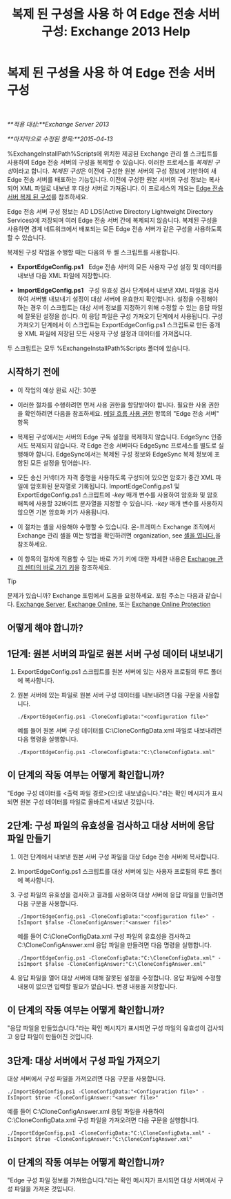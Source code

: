 ﻿---
title: '복제 된 구성을 사용 하 여 Edge 전송 서버 구성: Exchange 2013 Help'
TOCTitle: 복제 된 구성을 사용 하 여 Edge 전송 서버 구성
ms:assetid: 0bbc83e3-e5e8-4480-a8a6-15f035360856
ms:mtpsurl: https://technet.microsoft.com/ko-kr/library/Aa996008(v=EXCHG.150)
ms:contentKeyID: 61183417
ms.date: 05/22/2018
mtps_version: v=EXCHG.150
ms.translationtype: MT
---

# 복제 된 구성을 사용 하 여 Edge 전송 서버 구성

 

_**적용 대상:**Exchange Server 2013_

_**마지막으로 수정된 항목:**2015-04-13_

%ExchangeInstallPath%Scripts에 위치한 제공된 Exchange 관리 셸 스크립트를 사용하여 Edge 전송 서버의 구성을 복제할 수 있습니다. 이러한 프로세스를 *복제된 구성*이라고 합니다. *복제된 구성*은 이전에 구성한 원본 서버의 구성 정보에 기반하여 새 Edge 전송 서버를 배포하는 기능입니다. 이전에 구성한 원본 서버의 구성 정보는 복사되어 XML 파일로 내보낸 후 대상 서버로 가져옵니다. 이 프로세스의 개요는 [Edge 전송 서버 복제 된 구성](edge-transport-server-cloned-configuration-exchange-2013-help.md)를 참조하세요.

Edge 전송 서버 구성 정보는 AD LDS(Active Directory Lightweight Directory Services)에 저장되며 여러 Edge 전송 서버 간에 복제되지 않습니다. 복제된 구성을 사용하면 경계 네트워크에서 배포되는 모든 Edge 전송 서버가 같은 구성을 사용하도록 할 수 있습니다.

복제된 구성 작업을 수행할 때는 다음의 두 셸 스크립트를 사용합니다.

  - **ExportEdgeConfig.ps1**   Edge 전송 서버의 모든 사용자 구성 설정 및 데이터를 내보낸 다음 XML 파일에 저장합니다.

  - **ImportEdgeConfig.ps1**   구성 유효성 검사 단계에서 내보낸 XML 파일을 검사하여 서버별 내보내기 설정이 대상 서버에 유효한지 확인합니다. 설정을 수정해야 하는 경우 이 스크립트는 대상 서버 정보를 지정하기 위해 수정할 수 있는 응답 파일에 잘못된 설정을 씁니다. 이 응답 파일은 구성 가져오기 단계에서 사용됩니다. 구성 가져오기 단계에서 이 스크립트는 ExportEdgeConfig.ps1 스크립트로 만든 중개용 XML 파일에 저장된 모든 사용자 구성 설정과 데이터를 가져옵니다.

두 스크립트는 모두 %ExchangeInstallPath%Scripts 폴더에 있습니다.

## 시작하기 전에

  - 이 작업의 예상 완료 시간: 30분

  - 이러한 절차를 수행하려면 먼저 사용 권한을 할당받아야 합니다. 필요한 사용 권한을 확인하려면 다음을 참조하세요. [메일 흐름 사용 권한](mail-flow-permissions-exchange-2013-help.md) 항목의 "Edge 전송 서버" 항목

  - 복제된 구성에서는 서버의 Edge 구독 설정을 복제하지 않습니다. EdgeSync 인증서도 복제되지 않습니다. 각 Edge 전송 서버마다 EdgeSync 프로세스를 별도로 실행해야 합니다. EdgeSync에서는 복제된 구성 정보와 EdgeSync 복제 정보에 포함된 모든 설정을 덮어씁니다.

  - 모든 송신 커넥터가 자격 증명을 사용하도록 구성되어 있으면 암호가 중간 XML 파일에 암호화된 문자열로 기록됩니다. ImportEdgeConfig.ps1 및 ExportEdgeConfig.ps1 스크립트에 *-key* 매개 변수를 사용하여 암호화 및 암호 해독에 사용할 32바이트 문자열을 지정할 수 있습니다. *-key* 매개 변수를 사용하지 않으면 기본 암호화 키가 사용됩니다.

  - 이 절차는 셸을 사용해야 수행할 수 있습니다. 온-프레미스 Exchange 조직에서 Exchange 관리 셸을 여는 방법을 확인하려면 organization, see [셸을 엽니다.](https://technet.microsoft.com/ko-kr/library/dd638134\(v=exchg.150\))을 참조하세요.

  - 이 항목의 절차에 적용할 수 있는 바로 가기 키에 대한 자세한 내용은 [Exchange 관리 센터의 바로 가기 키](keyboard-shortcuts-in-the-exchange-admin-center-exchange-online-protection-help.md)을 참조하세요.


> [!TIP]
> 문제가 있습니까? Exchange 포럼에서 도움을 요청하세요. 포럼 주소는 다음과 같습니다. <A href="https://go.microsoft.com/fwlink/p/?linkid=60612">Exchange Server</A>, <A href="https://go.microsoft.com/fwlink/p/?linkid=267542">Exchange Online</A>, 또는 <A href="https://go.microsoft.com/fwlink/p/?linkid=285351">Exchange Online Protection</A>



## 어떻게 해야 합니까?

## 1단계: 원본 서버의 파일로 원본 서버 구성 데이터 내보내기

1.  ExportEdgeConfig.ps1 스크립트를 원본 서버에 있는 사용자 프로필의 루트 폴더에 복사합니다.

2.  원본 서버에 있는 파일로 원본 서버 구성 데이터를 내보내려면 다음 구문을 사용합니다.
    
        ./ExportEdgeConfig.ps1 -CloneConfigData:"<configuration file>"
    
    예를 들어 원본 서버 구성 데이터를 C:\\CloneConfigData.xml 파일로 내보내려면 다음 명령을 실행합니다.
    
        ./ExportEdgeConfig.ps1 -CloneConfigData:"C:\CloneConfigData.xml"

## 이 단계의 작동 여부는 어떻게 확인합니까?

"Edge 구성 데이터를 \<출력 파일 경로\>(으)로 내보냈습니다."라는 확인 메시지가 표시되면 원본 구성 데이터를 파일로 올바르게 내보낸 것입니다.

## 2단계: 구성 파일의 유효성을 검사하고 대상 서버에 응답 파일 만들기

1.  이전 단계에서 내보낸 원본 서버 구성 파일을 대상 Edge 전송 서버에 복사합니다.

2.  ImportEdgeConfig.ps1 스크립트를 대상 서버에 있는 사용자 프로필의 루트 폴더에 복사합니다.

3.  구성 파일의 유효성을 검사하고 결과를 사용하여 대상 서버에 응답 파일을 만들려면 다음 구문을 사용합니다.
    
        ./ImportEdgeConfig.ps1 -CloneConfigData:"<configuration file>" -IsImport $false -CloneConfigAnswer:"<answer file>"
    
    예를 들어 C:\\CloneConfigData.xml 구성 파일의 유효성을 검사하고 C:\\CloneConfigAnswer.xml 응답 파일을 만들려면 다음 명령을 실행합니다.
    
        ./ImportEdgeConfig.ps1 -CloneConfigData:"C:\CloneConfigData.xml" -IsImport $false -CloneConfigAnswer:"C:\CloneConfigAnswer.xml"

4.  응답 파일을 열어 대상 서버에 대해 잘못된 설정을 수정합니다. 응답 파일에 수정할 내용이 없으면 입력할 필요가 없습니다. 변경 내용을 저장합니다.

## 이 단계의 작동 여부는 어떻게 확인합니까?

"응답 파일을 만들었습니다."라는 확인 메시지가 표시되면 구성 파일의 유효성이 검사되고 응답 파일이 만들어진 것입니다.

## 3단계: 대상 서버에서 구성 파일 가져오기

대상 서버에서 구성 파일을 가져오려면 다음 구문을 사용합니다.

    ./ImportEdgeConfig.ps1 -CloneConfigData:"<Configuration file>" -IsImport $true -CloneConfigAnswer:"<answer file>"

예를 들어 C:\\CloneConfigAnswer.xml 응답 파일을 사용하여 C:\\CloneConfigData.xml 구성 파일을 가져오려면 다음 구문을 실행합니다.

    ./ImportEdgeConfig.ps1 -CloneConfigData:"C:\CloneConfigData.xml" -IsImport $true -CloneConfigAnswer:"C:\CloneConfigAnswer.xml"

## 이 단계의 작동 여부는 어떻게 확인합니까?

"Edge 구성 파일 정보를 가져왔습니다."라는 확인 메시지가 표시되면 대상 서버에서 구성 파일을 가져온 것입니다.

